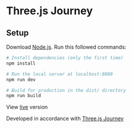 # Three.js Journey

## Setup

Download [Node.js](https://nodejs.org/en/download/).
Run this followed commands:

```bash
# Install dependencies (only the first time)
npm install

# Run the local server at localhost:8080
npm run dev

# Build for production in the dist/ directory
npm run build
```

View [live](https://threejs-sandonl-portal.vercel.app/) version

Developed in accordance with [Three.js Journey](https://threejs-journey.com/#presentation)

